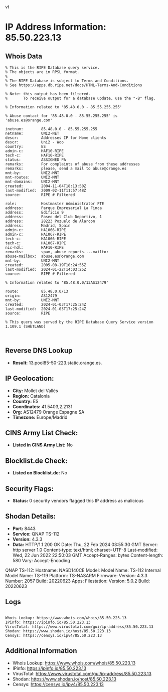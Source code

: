 vt
# IP Address Information: 85.50.223.13

## Whois Data
```
% This is the RIPE Database query service.
% The objects are in RPSL format.
%
% The RIPE Database is subject to Terms and Conditions.
% See https://apps.db.ripe.net/docs/HTML-Terms-And-Conditions

% Note: this output has been filtered.
%       To receive output for a database update, use the "-B" flag.

% Information related to '85.48.0.0 - 85.55.255.255'

% Abuse contact for '85.48.0.0 - 85.55.255.255' is 'abuse.es@orange.com'

inetnum:        85.48.0.0 - 85.55.255.255
netname:        UNI2-NET
descr:          Addresses IP for Home clients
descr:          Uni2 - Woo
country:        ES
admin-c:        HAF10-RIPE
tech-c:         HAF10-RIPE
status:         ASSIGNED PA
remarks:        For complaints of abuse from these addresses
remarks:        please, send a mail to abuse@orange.es
mnt-by:         UNI2-MNT
mnt-routes:     UNI2-MNT
mnt-domains:    UNI2-MNT
created:        2004-11-04T18:13:50Z
last-modified:  2009-02-11T11:57:48Z
source:         RIPE # Filtered

role:           Hostmaster Administrator FTE
address:        Parque Empresarial La Finca
address:        Edificio 9
address:        Paseo del Club Deportivo, 1
address:        28223 Pozuelo de Alarcon
address:        Madrid, Spain
admin-c:        HA1066-RIPE
admin-c:        HA1067-RIPE
tech-c:         HA1066-RIPE
tech-c:         HA1067-RIPE
nic-hdl:        HAF10-RIPE
remarks:        spam, abuse reports....mailto:
abuse-mailbox:  abuse.es@orange.com
mnt-by:         UNI2-MNT
created:        2005-08-19T10:24:55Z
last-modified:  2024-01-22T14:03:25Z
source:         RIPE # Filtered

% Information related to '85.48.0.0/13AS12479'

route:          85.48.0.0/13
origin:         AS12479
mnt-by:         UNI2-MNT
created:        2024-01-03T17:25:24Z
last-modified:  2024-01-03T17:25:24Z
source:         RIPE

% This query was served by the RIPE Database Query Service version 1.109.1 (SHETLAND)



```
## Reverse DNS Lookup
- **Result:** 13.pool85-50-223.static.orange.es.

## IP Geolocation:
- **City:** Mollet del Vallès
- **Region:** Catalonia
- **Country:** ES
- **Coordinates:** 41.5403,2.2131
- **Org:** AS12479 Orange Espagne SA
- **Timezone:** Europe/Madrid

## CINS Army List Check:
- **Listed in CINS Army List:** 
No

## Blocklist.de Check:
- **Listed on Blocklist.de:** 
No

## Security Flags:
- **Status:** 0 security vendors flagged this IP address as malicious

## Shodan Details:
- **Port:** 8443
- **Service:** QNAP TS-112
- **Version:** 4.3.3
- **Data:** HTTP/1.1 200 OK
Date: Thu, 22 Feb 2024 03:55:30 GMT
Server: http server 1.0
Content-type: text/html; charset=UTF-8
Last-modified: Wed, 22 Jun 2022 22:50:03 GMT
Accept-Ranges: bytes
Content-length: 580
Vary: Accept-Encoding


QNAP TS-112:
  Hostname: NASD140CE
  Model:
    Model Name: TS-112
    Internal Model Name: TS-119
    Platform: TS-NASARM
  Firmware:
    Version: 4.3.3
    Number: 2057
    Build: 20220623
  Apps:
    Filestation:
      Version: 5.0.2
      Build: 20220623


## Logs
```

Whois Lookup: https://www.whois.com/whois/85.50.223.13
IPinfo: https://ipinfo.io/85.50.223.13
VirusTotal: https://www.virustotal.com/gui/ip-address/85.50.223.13
Shodan: https://www.shodan.io/host/85.50.223.13
Censys: https://censys.io/ipv4/85.50.223.13

```
## Additional Information
- Whois Lookup: https://www.whois.com/whois/85.50.223.13
- IPinfo: https://ipinfo.io/85.50.223.13
- VirusTotal: https://www.virustotal.com/gui/ip-address/85.50.223.13
- Shodan: https://www.shodan.io/host/85.50.223.13
- Censys: https://censys.io/ipv4/85.50.223.13

